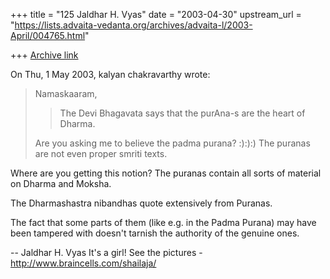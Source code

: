 +++
title = "125 Jaldhar H. Vyas"
date = "2003-04-30"
upstream_url = "https://lists.advaita-vedanta.org/archives/advaita-l/2003-April/004765.html"

+++
[Archive link](https://lists.advaita-vedanta.org/archives/advaita-l/2003-April/004765.html)

On Thu, 1 May 2003, kalyan chakravarthy wrote:

> Namaskaaram,
>
>
> >The Devi Bhagavata says that the purAna-s are the heart of Dharma.
>
> Are you asking me to believe the padma purana? :):):)
> The puranas are not even proper smriti texts.

Where are you getting this notion?  The puranas contain all sorts of
material on Dharma and Moksha.

The Dharmashastra nibandhas quote extensively from Puranas.

The fact that some parts of them (like e.g. in the Padma Purana) may have
been tampered with doesn't tarnish the authority of the genuine ones.

--
Jaldhar H. Vyas <jaldhar at braincells.com>
It's a girl! See the pictures - http://www.braincells.com/shailaja/

